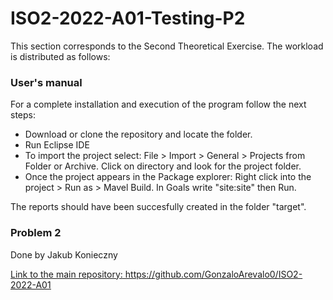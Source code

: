 # ISO2-2022-A01-Testing-P2
This section corresponds to the Second Theoretical Exercise. The workload is distributed as follows:

### User's manual

For a complete installation and execution of the program follow the next steps:

* Download or clone the repository and locate the folder.
* Run Eclipse IDE
* To import the project select: File > Import > General > Projects from Folder or Archive. Click on directory and look for the project folder.
* Once the project appears in the Package explorer: Right click into the project > Run as > Mavel Build. In Goals write "site:site" then Run.

The reports should have been succesfully created in the folder "target".
### Problem 2
Done by Jakub Konieczny

<ins>Link to the main repository:<ins/> 
https://github.com/GonzaloArevalo0/ISO2-2022-A01
